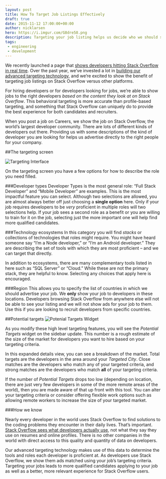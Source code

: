 ```yaml
---
layout: post
title: How To Target Job Listings Effectively
draft: true
date: 2015-11-12 17:00:00+00:00
author: nicklarsen
hero: https://i.imgur.com/G8dre58.png
description: Targeting your job listing helps us decide who we should show your job listings to.  We recently added a widget to the targeting page to help set effective targeting parameters.  This is a description of how it achieves that goal.
tags:
 - engineering
 - development
---
```


We recently launched a page that [shows developers hitting Stack Overflow in real time](https://careers.stackoverflow.com/about-targeting). Over the past year, we’ve invested a lot in [building our advanced targeting technology](https://blog.stackoverflow.com/2015/01/targeted-jobs-for-stack-overflow/), and we’re excited to show the benefit of targeting job listings on Stack Overflow versus other platforms. 

For hiring developers or for developers looking for jobs, we’re able to show jobs to the right developers _based on the content they look at on Stack Overflow_. This behavioral targeting is more accurate than profile-based targeting, and something that Stack Overflow can uniquely do to provide the best experience for both candidates and recruiters.

When you post a job on Careers, we show the job on Stack Overflow, the world’s largest developer community. There are lots of different kinds of developers out there.  Providing us with some descriptions of the kind of developer you are looking for helps us advertise directly to the right people for your company.

##The targeting screen

![Targeting Interface](https://i.imgur.com/RqzUSuQ.png "Targeting Interface")

On the targeting screen you have a few options for how to describe the role you need filled.

###Developer types
Developer Types is the most general role: “Full Stack Developer” and “Mobile Developer” are examples. This is the most impactful feature you can select. Although two selections are allowed, you are almost always better off just choosing a **single option** here.  Only if your job requires developers to be _very_ proficient in multiple roles will two selections help. If your job sees a second role as a benefit or you are willing to train for it on the job, selecting just the more important one will help find more qualified candidates.

###Technology ecosystems
In this category you will find _stacks_ or collections of technologies that roles might require. You might have heard someone say “I’m a Node developer,” or “I’m an Android developer.” They are describing the set of tools with which they are most proficient – and we can target that directly.

In addition to ecosystems, there are many complementary tools listed in here such as “SQL Server” or “Cloud.” While these are not the primary stack, they are helpful to know. Selecting any choices that apply here is encouraged.

###Region
This allows you to specify the list of countries in which we should advertise your job.  We **only** show your job to developers in these locations. Developers browsing Stack Overflow from anywhere else will not be able to see your listing and we will not show ads for your job to them. Use this if you are looking to recruit developers from specific countries.

##Potential targets
![Potenial Targets Widget](https://imgur.com/ZVoMdHb.png "Potenial Targets Widget")

As you modify these high level targeting features, you will see the _Potential Targets_ widget on the sidebar update.  This number is a rough estimate of the size of the market for developers you want to hire based on your targeting criteria.

In this expanded details view, you can see a breakdown of the market.  Total targets are the developers in the area around your _Targeted City_.  Close matches are the developers who match any of your targeted criteria, and strong matches are the developers who match **all** of your targeting criteria.

If the number of _Potential Targets_ drops too low (depending on location, there are just very few developers in some of the more remote areas of the world), then you are made aware of that up front with this tool.  You can alter your targeting criteria or consider offering flexible work options such as allowing remote workers to increase the size of your targeted market.

###How we know

Nearly every developer in the world uses Stack Overflow to find solutions to the coding problems they encounter in their daily lives. That’s important. [Stack Overflow sees what developers actually use](https://careers.stackoverflow.com/about-targeting), not what they say they use on resumes and online profiles. There is no other companies in the world with direct access to this quality and quantity of data on developers.

Our advanced targeting technology makes use of this data to determine the tools and roles each developer is proficient at. As developers use Stack Overflow, we show them ads matched using your job’s targeting criteria. Targeting your jobs leads to more qualified candidates applying to your job as well as a better, more relevant experience for Stack Overflow users.
